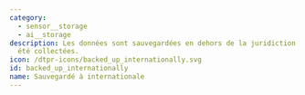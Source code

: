 ```yaml
---
category:
  - sensor__storage
  - ai__storage
description: Les données sont sauvegardées en dehors de la juridiction où elles ont
  été collectées.
icon: /dtpr-icons/backed_up_internationally.svg
id: backed_up_internationally
name: Sauvegardé à internationale
---
```

